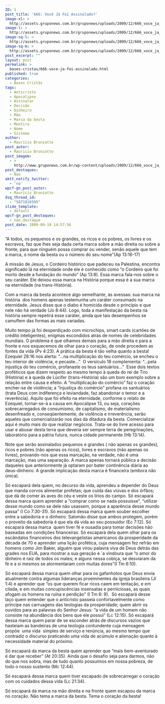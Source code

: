 ```yaml
---
ID: 1
post_title: '666: Você Já Foi Assinalado?'
image-xl: >
  http://assets.gruponews.com.br/gruponews/uploads/2009/12/666_voce_ja_foi_assinalado.jpg
image-l: >
  http://assets.gruponews.com.br/gruponews/uploads/2009/12/666_voce_ja_foi_assinalado.jpg
image-sq-l: >
  http://assets.gruponews.com.br/gruponews/uploads/2009/12/666_voce_ja_foi_assinalado.jpg
image-sq-m: >
  http://assets.gruponews.com.br/gruponews/uploads/2009/12/666_voce_ja_foi_assinalado-720x500.jpg
post_excerpt: ""
layout: post
permalink: >
  bases-cristas/666-voce-ja-foi-assinalado.html
published: true
categories:
  - Bases Cristãs
tags:
  - Anticristo
  - Apocalipse
  - Assinalar
  - Decisão
  - Dinheiro
  - Mão
  - Marca da besta
  - Mentira
  - Nome
  - Sistema
author:
  - Maurício Bronzatto
post_autor:
  - Mauricio Bronzatto
post_imagem:
  - >
    http://www.gruponews.com.br/wp-content/uploads/2009/12/666_voce_ja_foi_assinalado.jpg
post_destaques:
  - Nao
aktt_notify_twitter:
  - 'no'
wpcf-gn_post_autor:
  - Maurício Bronzatto
dsq_thread_id:
  - "5871816595"
slide_template:
  - default
wpcf-gn_post_destaques:
  - nao_destaque
post_date: 2009-09-19 14:57:56
---
```

“A todos, os pequenos e os grandes, os ricos e os pobres, os livres e os escravos, faz que lhes seja dada certa marca sobre a mão direita ou sobre a fronte, para que ninguém possa comprar ou vender, senão aquele que tem a marca, o nome da besta ou o número do seu nome”(Ap 13:16-17)

A missão de Jesus, o Cordeiro histórico que padeceu na Palestina, encontra significado lá na eternidade onde ele é conhecido como “o Cordeiro que foi morto desde a fundação do mundo” (Ap 13:8). Essa marca fala-nos sobre o seu caráter. Ele deixou essa marca na História porque essa é a sua marca na eternidade (na trans-História).

Com a marca da besta acontece algo semelhante, às avessas: sua marca na história  dos homens apenas testemunha um caráter consumado na eternidade. Jesus disse que o diabo é homicida desde o princípio e que nele não há verdade (Jo 8:44). Logo, toda a manifestação da besta na história sempre repetirá esse caráter, ainda que tais desempenhos se camuflem das formas as mais variadas.

Muito tempo já foi desperdiçado com microchips, smart cards (cartões de crédito inteligentes), enigmas escondidos atrás de nomes de celebridades mundiais. O problema é que olhamos demais para a mão direita e para a fronte e nos esquecemos de olhar para o coração, de onde procedem as fontes da vida (Pv 4:23). A prática da besta é tão velha quanto a besta! Ezequiel 28:16 nos alerta: “...na multiplicação do teu comércio, se encheu o teu interior de violência, e pecaste...”  O versículo 18 complementa: “...pela injustiça do teu comércio, profanaste os teus santuários...”  Esse dois textos proféticos que dizem respeito ao mesmo tempo à queda do rei de Tiro (História) e à queda de Lúcifer (trans-História) são um bom exemplo sobre a relação entre causa e efeito. A “multiplicação do comércio” faz o coração encher-se de violência; a “injustiça do comércio” profana os santuários (trata Deus com indiferença e leviandade, faz abandonar o temor e a reverência). Aquilo que foi efeito na eternidade, conforme o relato de Ezequiel, tornar-se-á a causa em Apocalipse 13, ou seja, corações sobrecarregados de consumismo, de capitalismo, de materialismo desenfreado e, conseqüentemente, de violência e irreverência, serão aqueles que comercializarão nos dias da ditadura da besta. Comercializar aqui é muito mais do que realizar negócios. Trata-se do livre acesso para usar e abusar desta terra que deveria ser sempre terra de peregrinações, laboratório para a pátria futura, nunca cidade permanente (Hb 13:14).

Note que serão assinalados pequenos e grandes ( não apenas os grandes), ricos e pobres (não apenas os ricos), livres e escravos (não apenas os livres), provando-nos que essa marcação, na verdade, não é uma marcação, mas uma separação. A marca apenas tornará pública a decisão daqueles que anteriormente já optaram por bater continência diária ao deus-dinheiro. A grande implicação desta marca é financeira (embora não única).

Só escapará dela quem, no decurso da vida, aprendeu a depender do Deus que manda corvos alimentar profetas; que cuida das viúvas e dos órfãos; que dá de comer às aves do céu e veste os lírios do campo. Só escapará dessa marca quem aprender a “comprar como se nada possuísse”, “utilizar desse mundo como se dele não usassem, porque a aparência desse mundo passa” (I Co 7:30-31). Só escapará dessa marca quem souber escolher entre a sabedoria e o dinheiro. Salomão disse que ambos protegem, porém o proveito da sabedoria é que ela dá vida ao seu possuidor (Ec 7:12). Só escapará dessa marca  quem tiver fé e ousadia para tomar decisões não baseadas em condições financeiras. Só escapará dela quem olhar para os escândalos financeiros dos televangelistas americanos da prosperidade da década de 70 e aprender uma lição profética, cuja mensagem fez refrão em homens como Jim Baker, alguém que virou palavra viva de Deus detrás das grades nos EUA, para mostrar a sua geração e `a vindoura que “o amor do dinheiro é raiz de todos os males; e alguns nessa cobiça, se desviaram da fé e a si mesmos se atormentaram com muitas dores”(I Tm 6:10).

Só escapará dessa marca quem olhar para os gafanhotos que Deus envia atualmente contra algumas lideranças proeminentes da igreja brasileira (Jl  1:4) e aprender que “os que querem ficar ricos caem em tentação, e em cilada, e em muitas concupiscências insensatas e perniciosas, as quais afogam os homens na ruína e perdição” (I Tm 6: 9).  Só escapará desse laço quem entender que o anticristo passeia confortavelmente como príncipe nas carruagens das teologias da prosperidade; quem abrir os ouvidos para as palavras do Senhor Jesus: “a vida de um homem não consiste na abundância dos bens que ele possui” (Lc 12:15). Só escapará dessa marca quem parar de se esconder atrás de discursos vazios que hasteiam as bandeiras de uma teologia contundente cuja mensagem propõe  uma vida  simples de serviço e renúncia, ao mesmo tempo que contradiz o discurso praticando uma vida de acúmulo e alienação quanto à necessidade material do próximo.

Só escapará da marca da besta quem aprender que “mais bem-aventurado é dar que receber” (At 20:35). Ainda que o desafio seja para darmos, não do que nos sobra, mas de tudo quanto possuímos em nossa pobreza, de todo o nosso sustento (Mc 12:44).

Só escapará dessa marca quem tiver escapado de sobrecarregar o coração com os cuidados dessa vida (Lc 21:34).

Só escapará da marca na mão direita e na fronte quem escapou da marca no coração. Não tema a marca da besta. Tema o coração da besta!